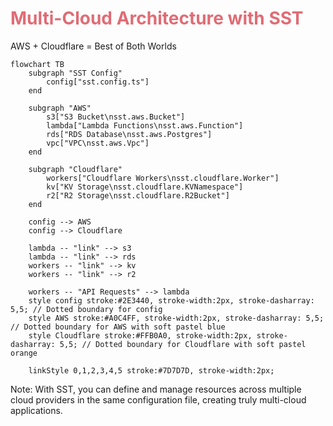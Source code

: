 # Multi-Cloud Architecture with SST

<div class="text-center mb-6">
  <span class="bg-white bg-opacity-10 px-3 py-1 rounded-full text-blue-300 font-bold">AWS</span> + 
  <span class="bg-white bg-opacity-10 px-3 py-1 rounded-full text-red-300 font-bold">Cloudflare</span> = 
  <span class="bg-white bg-opacity-10 px-3 py-1 rounded-full text-green-300 font-bold">Best of Both Worlds</span>
</div>

```mermaid
flowchart TB
    subgraph "SST Config"
        config["sst.config.ts"]
    end
    
    subgraph "AWS"
        s3["S3 Bucket\nsst.aws.Bucket"]
        lambda["Lambda Functions\nsst.aws.Function"]
        rds["RDS Database\nsst.aws.Postgres"]
        vpc["VPC\nsst.aws.Vpc"]
    end
    
    subgraph "Cloudflare"
        workers["Cloudflare Workers\nsst.cloudflare.Worker"]
        kv["KV Storage\nsst.cloudflare.KVNamespace"]
        r2["R2 Storage\nsst.cloudflare.R2Bucket"]
    end
    
    config --> AWS
    config --> Cloudflare
    
    lambda -- "link" --> s3
    lambda -- "link" --> rds
    workers -- "link" --> kv
    workers -- "link" --> r2
    
    workers -- "API Requests" --> lambda
    style config stroke:#2E3440, stroke-width:2px, stroke-dasharray: 5,5; // Dotted boundary for config
    style AWS stroke:#A0C4FF, stroke-width:2px, stroke-dasharray: 5,5; // Dotted boundary for AWS with soft pastel blue
    style Cloudflare stroke:#FFB0A0, stroke-width:2px, stroke-dasharray: 5,5; // Dotted boundary for Cloudflare with soft pastel orange

    linkStyle 0,1,2,3,4,5 stroke:#7D7D7D, stroke-width:2px; 
```

<div class="mt-4 text-sm text-gray-300">
  <span class="text-white font-bold">Note:</span> With SST, you can define and manage resources across multiple cloud providers in the same configuration file, creating truly multi-cloud applications.
</div>

<style>
h1 {
  color: #E06C75;
}
</style> 